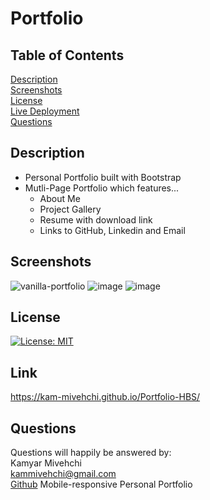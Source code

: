 # Portfolio

## Table of Contents
[Description](#Description)
 <br>
[Screenshots](#screenshots)
 <br>
 [License](#license)
 <br>
[Live Deployment](#Link )
 <br>
[Questions](#questions)
 
 
 ## Description
 - Personal Portfolio built with Bootstrap
 - Mutli-Page Portfolio which features...
    - About Me
    - Project Gallery
    - Resume with download link
    - Links to GitHub, Linkedin and Email
 ## Screenshots
 ![vanilla-portfolio](https://user-images.githubusercontent.com/90432404/154780630-30dd471f-4d30-40c7-9002-8ca11502aeda.gif)
 ![image](https://user-images.githubusercontent.com/90432404/154780621-fbd146e3-5d25-4114-bd6a-4271d05ffdfa.png)
![image](https://user-images.githubusercontent.com/90432404/154780617-fefcface-c42a-4cba-82a2-ce501d9367b6.png)

## License 
[![License: MIT](https://img.shields.io/badge/License-MIT-yellow.svg)](https://opensource.org/licenses/MIT)

## Link
https://kam-mivehchi.github.io/Portfolio-HBS/

## Questions

Questions will happily be answered by:
<br>
Kamyar Mivehchi
<br>
[kammivehchi@gmail.com](mailto:kammivehchi@gmail.com)
<br>
[Github](https://github.com/Kam-Mivehchi)
Mobile-responsive Personal Portfolio


